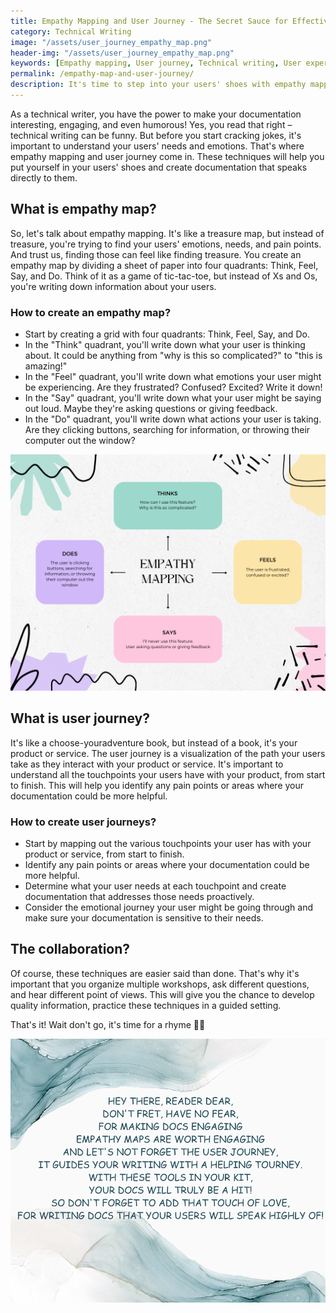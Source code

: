 ```yaml
---
title: Empathy Mapping and User Journey - The Secret Sauce for Effective Technical Writing
category: Technical Writing
image: "/assets/user_journey_empathy_map.png"
header-img: "/assets/user_journey_empathy_map.png"
keywords: [Empathy mapping, User journey, Technical writing, User experience, UX design, Content creation, Information architecture, Documentation, User research, User-centric]
permalink: /empathy-map-and-user-journey/
description: It's time to step into your users' shoes with empathy mapping and user journey! In this latest blog post, I'll show you how to create empathy maps and user journeys that will help you understand your users' needs and emotions, and improve the effectiveness of your documentation.
---
```


As a technical writer, you have the power to make your documentation interesting, engaging, and even humorous! Yes, you read that right – technical writing can be funny. But before you start cracking jokes, it's important to understand your users' needs and emotions. That's where empathy mapping and user journey come in. These techniques will help you put yourself in your users' shoes and create documentation that speaks directly to them.

## What is empathy map?

So, let's talk about empathy mapping. It's like a treasure map, but instead of treasure, you're trying to find your users' emotions, needs, and pain points. And trust us, finding those can feel like finding treasure. You create an empathy map by dividing a sheet of paper into four quadrants: Think, Feel, Say, and Do. Think of it as a game of tic-tac-toe, but instead of Xs and Os, you're writing down information about your users.

### How to create an empathy map?

* Start by creating a grid with four quadrants: Think, Feel, Say, and Do.
* In the "Think" quadrant, you'll write down what your user is thinking about. It could be anything from "why is this so complicated?" to "this is amazing!"
* In the "Feel" quadrant, you'll write down what emotions your user might be experiencing. Are they frustrated? Confused? Excited? Write it down!
* In the "Say" quadrant, you'll write down what your user might be saying out loud. Maybe they're asking questions or giving feedback.
* In the "Do" quadrant, you'll write down what actions your user is taking. Are they clicking buttons, searching for information, or throwing their computer out the window?

![Empathy Mapping](/assets/empathy_map.png "Empathy map")

## What is user journey?
It's like a choose-youradventure book, but instead of a book, it's your product or service. The user journey is a visualization of the path your users take as they interact with your product or service. It's important to understand all the touchpoints your users have with your product, from start to finish. This will help you identify any pain points or areas where your documentation could be more helpful.

### How to create user journeys?

* Start by mapping out the various touchpoints your user has with your product or service, from start to finish.
* Identify any pain points or areas where your documentation could be more helpful.
* Determine what your user needs at each touchpoint and create documentation that addresses those needs proactively.
* Consider the emotional journey your user might be going through and make sure your documentation is sensitive to their needs.

## The collaboration?

Of course, these techniques are easier said than done. That's why it's important that you organize multiple workshops, ask different questions, and hear different point of views. This will give you the chance to develop quality information, practice these techniques in a guided setting.

That's it!
Wait don't go, it's time for a rhyme 🤔💥

![Rhyme](/assets/rhyme.png "Rhyme")
